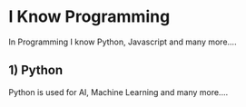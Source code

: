# I Know Programming

In Programming I know Python, Javascript and many more....

## 1) Python

Python is used for AI, Machine Learning and many more....

